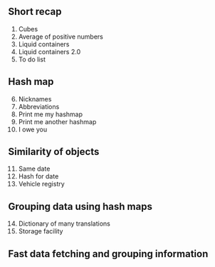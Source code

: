 ## Short recap
  1. Cubes
  2. Average of positive numbers
  3. Liquid containers
  4. Liquid containers 2.0
  5. To do list

## Hash map
  6. Nicknames
  7. Abbreviations
  8. Print me my hashmap
  9. Print me another hashmap
  10. I owe you

## Similarity of objects
  11. Same date
  12. Hash for date
  13. Vehicle registry

## Grouping data using hash maps
  14. Dictionary of many translations
  15. Storage facility

## Fast data fetching and grouping information
